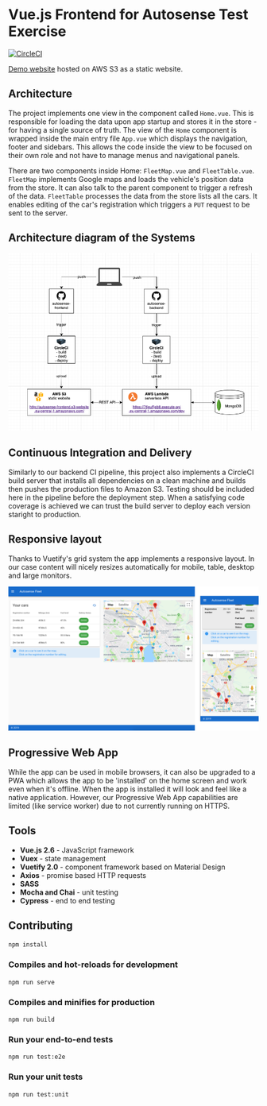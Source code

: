 # Vue.js Frontend for Autosense Test Exercise

[![CircleCI](https://circleci.com/gh/edipetres/autosense-frontend.svg?style=svg)](https://circleci.com/gh/edipetres/autosense-frontend)

[Demo website](http://autosense-frontend.s3-website.eu-central-1.amazonaws.com/) hosted on AWS S3 as a static website.

## Architecture

The project implements one view in the component called `Home.vue`. This is responsible for loading the data upon app startup and stores it in the store - for having a single source of truth. The view of the `Home` component is wrapped inside the main entry file `App.vue` which displays the navigation, footer and sidebars. This allows the code inside the view to be focused on their own role and not have to manage menus and navigational panels.

There are two components inside Home: `FleetMap.vue` and `FleetTable.vue`. `FleetMap` implements Google maps and loads the vehicle's position data from the store. It can also talk to the parent component to trigger a refresh of the data. `FleetTable` processes the data from the store lists all the cars. It enables editing of the car's registration which triggers a `PUT` request to be sent to the server.

## Architecture diagram of the Systems
![System architecture](docs/system-architecture.png)

## Continuous Integration and Delivery

Similarly to our backend CI pipeline, this project also implements a CircleCI build server that installs all dependencies on a clean machine and builds then pushes the production files to Amazon S3. Testing should be included here in the pipeline before the deployment step. When a satisfying code coverage is achieved we can trust the build server to deploy each version staright to production.

## Responsive layout

Thanks to Vuetify's grid system the app implements a responsive layout. In our case content will nicely resizes automatically for mobile, table, desktop and large monitors.

![responsive image](docs/website-responsive.png)

## Progressive Web App

While the app can be used in mobile browsers, it can also be upgraded to a PWA which allows the app to be 'installed' on the home screen and work even when it's offline. When the app is installed it will look and feel like a native application. However, our Progressive Web App capabilities are limited (like service worker) due to not currently running on HTTPS.

## Tools

- **Vue.js 2.6** - JavaScript framework
- **Vuex** - state management
- **Vuetify 2.0** - component framework based on Material Design
- **Axios** - promise based HTTP requests
- **SASS**
- **Mocha and Chai** - unit testing
- **Cypress** - end to end testing

## Contributing
```
npm install
```

### Compiles and hot-reloads for development
```
npm run serve
```

### Compiles and minifies for production
```
npm run build
```

### Run your end-to-end tests
```
npm run test:e2e
```

### Run your unit tests
```
npm run test:unit
```
